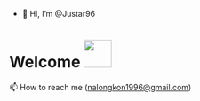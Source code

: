 - 👋 Hi, I’m @Justar96


# Welcome <img src="https://media.giphy.com/media/mGcNjsfWAjY5AEZNw6/giphy.gif" width="50">

📫 How to reach me (nalongkon1996@gmail.com)


















<!---
Justar96/Justar96 is a ✨ special ✨ repository because its `README.md` (this file) appears on your GitHub profile.
You can click the Preview link to take a look at your changes.
--->
